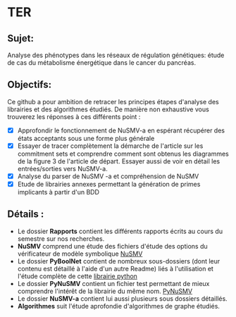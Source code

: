 # TER
## Sujet:
Analyse des phénotypes dans les réseaux de régulation génétiques: étude de cas du métabolisme énergétique dans le cancer du pancréas.

## Objectifs:

Ce github a pour ambition de retracer les principes étapes d'analyse des librairies et des algorithmes étudiés.
De manière non exhaustive vous trouverez les réponses à ces différents point :
- [x] Approfondir le fonctionnement de NuSMV-a en espérant récupérer des états acceptants sous une forme plus générale
- [x] Essayer de tracer complètement la démarche de l'article sur les commitment sets et comprendre comment sont obtenus les diagrammes de la figure 3 de l'article de départ. Essayer aussi de voir en détail les entrées/sorties vers NuSMV-a.
- [x] Analyse du parser de NuSMV -a et compréhension de NuSMV
- [x] Etude de librairies annexes permettant la génération de primes implicants à partir d'un BDD

## Détails :

- Le dossier **Rapports** contient les différents rapports écrits au cours du semestre sur nos recherches.
- **NuSMV** comprend une étude des fichiers d'étude des options du vérificateur de modèle symbolique [NuSMV](http://nusmv.fbk.eu/)
- Le dossier **PyBoolNet** contient de nombreux sous-dossiers (dont leur contenu est détaillé à l'aide d'un autre Readme) liés à l'utilisation et l'étude complète de cette [librairie python](https://github.com/hklarner/PyBoolNet)
- Le dossier **PyNuSMV** contient un fichier test permettant de mieux comprendre l'intérêt de la librairie du même nom. [PyNuSMV](https://github.com/sbusard/pynusmv)
- Le dossier **NuSMV-a** contient lui aussi plusieurs sous dossiers détaillés.
- **Algorithmes** suit l'étude aprofondie d'algorithmes de graphe étudiés.

